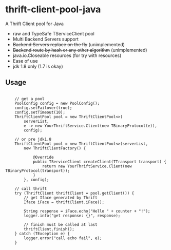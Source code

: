 thrift-client-pool-java
=======================

A Thrift Client pool for Java

* raw and TypeSafe TServiceClient pool
* Multi Backend Servers support
* ~~Backend Servers replace on the fly~~ (unimplemented)
* ~~Backend route by hash or any other algorithm~~ (unimplemented)
* java.io.Closeable resources (for try with resources)
* Ease of use
* jdk 1.8 only (1.7 is okay)

## Usage

<pre><code>
    // get a pool
    PoolConfig config = new PoolConfig();
    config.setFailover(true);
    config.setTimeout(10);
    ThriftClientPool<TestThriftService.Client> pool = new ThriftClientPool<>(
        serverList,
        e -> new YourThriftService.Client(new TBinaryProtocol(e)),
        config);

    // or pre jdk1.8
    ThriftClientPool<TestThriftService.Client> pool = new ThriftClientPool<>(serverList,
        new ThriftClientFactory() {
            
            @Override
            public TServiceClient createClient(TTransport transport) {
                return new YourThriftService.Client(new TBinaryProtocol(transport));
            }
        }, config);
    
    // call thrift
    try (ThriftClient<Client> thriftClient = pool.getClient()) {
        // get Iface generated by Thrift
        Iface iFace = thriftClient.iFace();
        
        String response = iFace.echo("Hello " + counter + "!");
        logger.info("get response: {}", response);
        
        // finish must be called at last
        thriftClient.finish();
    } catch (TException e) {
        logger.error("call echo fail", e);
    }
</pre></code>